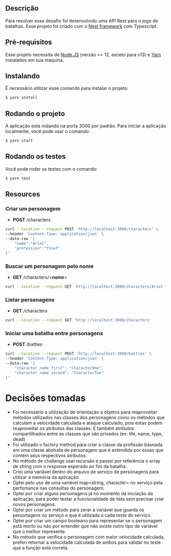 ## Descrição

Para resolver esse desafio foi desenvolvido uma API Rest para o jogo de batalhas. Esse projeto foi criado com o [Nest framework](https://github.com/nestjs/nest) com Typescript. 

## Pré-requisitos

Esse projeto necessita de [Node.JS](https://nodejs.org/en/download/) (versão >= 12, exceto para v13) e [Yarn](https://classic.yarnpkg.com/lang/en/docs/install/) instalados em sua máquina.


## Instalando
É necessário utilizar esse comando para instalar o projeto:
```bash
$ yarn install
```

## Rodando o projeto
A aplicação está rodando na porta 3000 por padrão. Para iniciar a aplicação localmente, você pode usar o comando:
```bash
$ yarn start
```

## Rodando os testes
Você pode rodar os testes com o comando:
```bash
$ yarn test
```

## Resources

### Criar um personagem
- **POST** /characters
```bash
curl --location --request POST 'http://localhost:3000/characters' \
--header 'Content-Type: application/json' \
--data-raw '{
    "name":"Ariel",
    "profession":"thief"
}'
```

### Buscar um personagem pelo nome
- **GET** /characters/<***name***>
```bash
curl --location --request GET 'http://localhost:3000/characters/Ariel'
```

### Listar personagens
- **GET** /characters
```bash
curl --location --request GET 'http://localhost:3000/characters'
```

### Iniciar uma batalha entre personagens
- **POST** /battles
```bash
curl --location --request POST 'http://localhost:3000/battles' \
--header 'Content-Type: application/json' \
--data-raw '{
    "character_name_first": "CharacterOne",
    "character_name_second": "CharacterTwo"
}'
```

Decisões tomadas
================

- Foi necessário a utilização de orientação a objetos para reaproveitar métodos utilizados nas classes dos personagens como os métodos que calculam a velocidade calculada e ataque calculado, pois estas podem reaproveitar os atributos das classes. E também atributos compartilhados entre as classes que são privados (ex: life, name, type, dead)
- Foi utilizado o factory method para criar a classe da profissão baseada em uma classe abstrata de personagem que é extendida por essas que contém seus respectivos atributos.
- No método de challenge usei recursão e passei por referência o array de string com o response esperado ao fim da batalha.
- Criei uma variável dentro do arquivo de serviço de personagens para utilizar a memória da aplicação.
- Optei pelo uso de uma variável map<string, character> no serviço pela perfomance nas consultas do personagem.
- Optei por criar alguns personagens já no momento da iniciação da aplicação, para poder testar a funcionalidade de lista sem precisar criar novos personagens.
- Optei por criar um método para zerar a variável que guarda os personagens no serviço e que é utilizada a cada teste do serviço.
- Optei por criar um campo booleano para representar se o personagem está morto ou não por entender que não existe outro tipo de variável que o melhor represente.
- No método que verifica o personagem com maior velocidade calculada, preferi retornar a velocidade calculada de ambos para validar no teste que a função está correta.